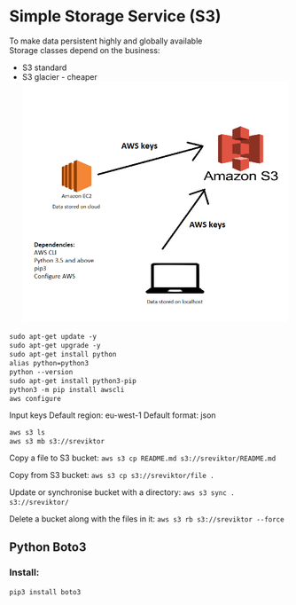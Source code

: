 # Simple Storage Service (S3)
To make data persistent highly and globally available<br>
Storage classes depend on the business: 
- S3 standard
- S3 glacier - cheaper
![](img/s3.png)
```
sudo apt-get update -y
sudo apt-get upgrade -y
sudo apt-get install python
alias python=python3
python --version
sudo apt-get install python3-pip
python3 -m pip install awscli
aws configure
```
Input keys
Default region: eu-west-1
Default format: json
```
aws s3 ls
aws s3 mb s3://sreviktor
```
Copy a file to S3 bucket:
`aws s3 cp README.md s3://sreviktor/README.md`

Copy from S3 bucket:
`aws s3 cp s3://sreviktor/file .`

Update or synchronise bucket with a directory:
`aws s3 sync . s3://sreviktor/`

Delete a bucket along with the files in it:
`aws s3 rb s3://sreviktor --force`

## Python Boto3
### Install:
`pip3 install boto3`
